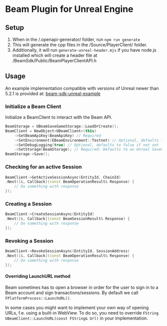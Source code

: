 ﻿# Beam Plugin for Unreal Engine

## Setup
1. When in the /.openapi-generator/ folder, run `npm run generate`
2. This will generate the cpp files in the /Source/PlayerClient/ folder. 
3. Additionally, it will run `generate-unreal-header.mjs` if you have node.js installed which will create a header file at /BeamSdk/Public/BeamPlayerClientAPI.h

## Usage

An example implementation compatible with versions of Unreal newer than 5.2.1 is provided at:
[beam-sdk-unreal-example](https://github.com/BuildOnBeam/beam-sdk-unreal-example)

### Initialize a Beam Client
Initialize a BeamClient to interact with the Beam API.
```c++
BeamStorage = UBeamSaveGameStorage::LoadOrCreate();
BeamClient = NewObject<UBeamClient>(this)
    ->SetBeamApiKey(BeamApiKey) // Required
    ->SetEnvironment(EBeamEnvironment::Testnet) // Optional, defaults to testnet if not set
    ->SetDebugLogging(true) // Optional, defaults to false if not set
    ->SetStorage(BeamStorage); // Required: Defaults to an Unreal SaveGame if you don't provide your own implementation
BeamStorage->Save();
```

### Checking for an active Session
```c++
BeamClient->GetActiveSessionAsync(EntityId, ChainId)
.Next([&, Callback](const BeamOperationResult& Response) {
    // Do something with response
});

```

### Creating a Session
```c++
BeamClient->CreateSessionAsync(EntityId)
.Next([&, Callback](const BeamSessionResult& Response) {
    // Do something with response
});
```

### Revoking a Session
```c++
BeamClient->RevokeSessionAsync(EntityId, SessionAddress)
.Next([&, Callback](const BeamOperationResult& Response) {
    // Do something with response
});
```


#### Overriding LaunchURL method
Beam sometimes has to open a browser in order for the user to sign in to a Beam account and sign transactions/sessions. By default we call `FPlatformProcess::LaunchURL()`.

In some cases you might want to implement your own way of opening URLs, f.e. using a built-in WebView. To do so, you need to override `FString UBeamClient::LaunchURL(const FString& Url)` in your implementation.
